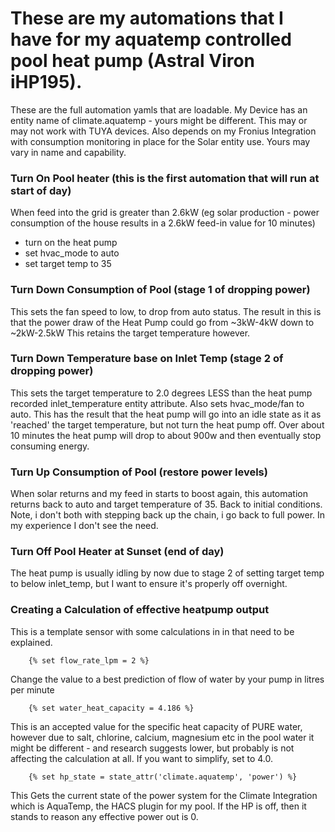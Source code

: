 # These are my automations that I have for my aquatemp controlled pool heat pump (Astral Viron iHP195).

These are the full automation yamls that are loadable. My Device has an entity name of climate.aquatemp - yours might be different. This may or may not work with TUYA devices. Also depends on my Fronius Integration with consumption monitoring in place for the Solar entity use. Yours may vary in name and capability.


### Turn On Pool heater (this is the first automation that will run at start of day)
When feed into the grid is greater than 2.6kW (eg solar production - power consumption of the house results in a 2.6kW feed-in value for 10 minutes)
- turn on the heat pump
- set hvac_mode to auto
- set target temp to 35

### Turn Down Consumption of Pool (stage 1 of dropping power)
This sets the fan speed to low, to drop from auto status. The result in this is that the power draw of the Heat Pump could go from ~3kW-4kW down to ~2kW-2.5kW
This retains the target temperature however.

### Turn Down Temperature base on Inlet Temp (stage 2 of dropping power)
This sets the target temperature to 2.0 degrees LESS than the heat pump recorded inlet_temperature entity attribute. Also sets hvac_mode/fan to auto.
This has the result that the heat pump will go into an idle state as it as 'reached' the target temperature, but not turn the heat pump off.
Over about 10 minutes the heat pump will drop to about 900w and then eventually stop consuming energy.

### Turn Up Consumption of Pool (restore power levels)
When solar returns and my feed in starts to boost again, this automation returns back to auto and target temperature of 35. Back to initial conditions. 
Note, i don't both with stepping back up the chain, i go back to full power. In my experience I don't see the need.

### Turn Off Pool Heater at Sunset (end of day)
The heat pump is usually idling by now due to stage 2 of setting target temp to below inlet_temp, but I want to ensure it's properly off overnight.

### Creating a Calculation of effective heatpump output ###
This is a template sensor with some calculations in in that need to be explained.

        {% set flow_rate_lpm = 2 %} 
        
Change the value to a best prediction of flow of water by your pump in litres per minute

        {% set water_heat_capacity = 4.186 %}
        
This is an accepted value for the specific heat capacity of PURE water, however due to salt, chlorine, calcium, magnesium etc in the pool water it might be different - and research suggests lower, but probably is not affecting the calculation at all. If you want to simplify, set to 4.0.

        {% set hp_state = state_attr('climate.aquatemp', 'power') %}

This Gets the current state of the power system for the Climate Integration which is AquaTemp, the HACS plugin for my pool. If the HP is off, then it stands to reason any effective power out is 0.
